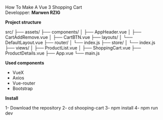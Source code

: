 How To Make A Vue 3 Shopping Cart
<br>
Developper: **Marwen RZIG**

**Project structure**

src/
├── assets/
├── components/
│   ├── AppHeader.vue
│   ├── CartAddRemove.vue
│   ├── CartBTN.vue
├── layouts/
│   └── DefaultLayout.vue
├── router/
│   └── index.js
├── store/
│   └── index.js
├── views/
│   ├── ProductList.vue
│   ├── ShoppingCart.vue
    ├── ProductDetails.vue
├── App.vue
└── main.js

**Used components**

- VueX
- Axios
- Vue-router
- Bootstrap

**Install**

1- Download the repository
2- cd shooping-cart
3- npm install
4- npm run dev
